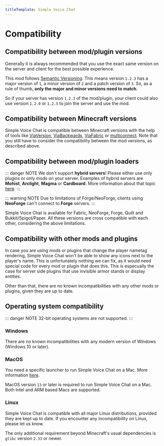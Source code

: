 ```yaml
---
titleTemplate: Simple Voice Chat
---
```


# Compatibility

## Compatibility between mod/plugin versions

Generally it is always recommended that you use the exact same version on the server and client for the best possible experience.


This mod follows [Semantic Versioning](https://semver.org/).
This means version `1.2.3` has a major version of `1`, a minor version of `2` and a patch version of `3`.
So, as a rule of thumb, **only the major and minor versions need to match**.


So if your server has version `1.2.3` of the mod/plugin, your client could also use version `1.2.0` or `1.2.5` to join the server and use the mod.

## Compatibility between Minecraft versions

Simple Voice Chat is compatible between Minecraft versions with the help of tools like
[ViaVersion](https://modrinth.com/plugin/viaversion),
[ViaBackwards](https://modrinth.com/plugin/viabackwards),
[ViaFabric](https://modrinth.com/mod/viafabric)
or
[multiconnect](https://modrinth.com/mod/multiconnect).
Note that you still have to consider the compatibility between the mod versions, as described above.

## Compatibility between mod/plugin loaders

::: danger NOTE
We don't support **hybrid servers**! Please either use only plugins or only mods on your server.
Examples of hybrid servers are **Mohist**, **Arclight**, **Magma** or **Cardboard**.
More information about that topic [here](https://essentialsx.net/do-not-use-mohist.html).
:::

::: warning NOTE
Due to limitations of Forge/NeoForge, clients using **NeoForge** can't connect to **Forge** servers.
:::

Simple Voice Chat is available for Fabric, NeoForge, Forge, Quilt and Bukkit/Spigot/Paper.
All these versions are cross compatible with each other, considering the above limitations.

## Compatibility with other mods and plugins

In case you are using mods or plugins that change the player nametag rendering, Simple Voice Chat won't be able to show any icons next to the player's name.
This is unfortunately nothing we can fix, as it would need special code for every mod or plugin that does this.
This is especually the case for server side plugins that use invisible armor stands or display entities.

Other than that, there are no known incompatibilities with any other mods or plugins, given they are up to date.

## Operating system compatibility

::: danger NOTE
32-bit operating systems are not supported.
:::

### Windows

There are no known incompatibilities with any modern version of Windows (Windows 10 or later).

### MacOS

You need a specific launcher to run Simple Voice Chat on a Mac. More information [here](macos).

MacOS version `13` or later is required to run Simple Voice Chat on a Mac.
Both Intel and ARM based Macs are supported.

### Linux

Simple Voice Chat is compatible with all major Linux distributions, provided they are kept up to date.
If you encounter any incompatibility on Linux, please let us know.

The only additional requirement beyond Minecraft's usual dependencies is `glibc` version `2.33` or newer.
